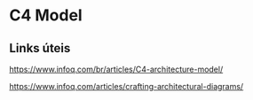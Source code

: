 # C4 Model

## Links úteis
https://www.infoq.com/br/articles/C4-architecture-model/

https://www.infoq.com/articles/crafting-architectural-diagrams/

